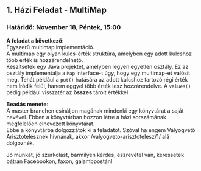 ## 1. Házi Feladat - MultiMap
### Határidő: November 18, Péntek, 15:00

**A feladat a következő**:  
Egyszerű multimap implementáció.  
A multimap egy olyan kulcs-érték struktúra, amelyben egy adott kulcshoz több érték is hozzárendelhető.  
Készítsetek egy Java projektet, amelyben legyen egyetlen osztály. Ez az osztály implementálja a `Map` interface-t úgy, hogy egy multimap-et valósít meg.
Tehát például a `put()` hatására az adott kulcshoz tartozó régi érték nem íródik felül, hanem eggyel több érték lesz hozzárendelve.
A `values()` pedig például visszatér az **összes** tárolt értékkel.

**Beadás menete**:  
A master branchen csináljon magának mindenki egy könyvtárat a saját nevével. Ebben a könyvtárban hozzon létre a házi sorszámának megfelelően elnevezett könyvtárat.  
Ebbe a könyvtárba dolgozzátok ki a feladatot.
Szóval ha engem Vályogvető Arisztotelésznek hívnának, akkor /valyogveto-arisztotelesz/1/ alá dolgoznék.

Jó munkát, jó szurkolást, bármilyen kérdés, észrevétel van, keressetek bátran Facebookon, faxon, galambpostán!
